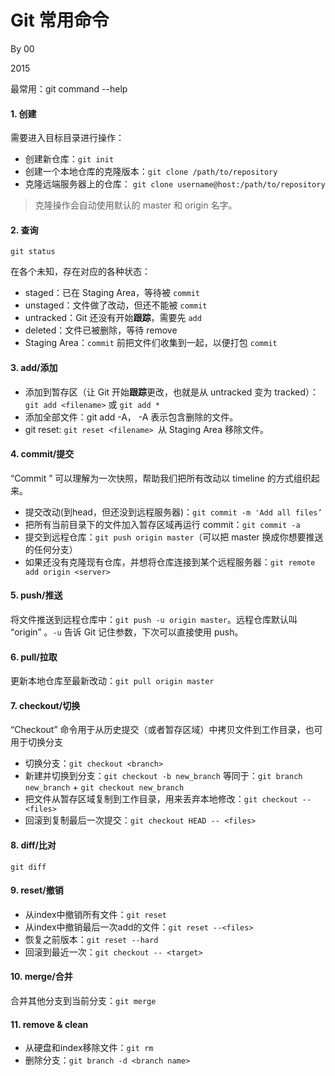 
# Git 常用命令

By 00 

2015


最常用：git command --help

#### 1. 创建

需要进入目标目录进行操作：

- 创建新仓库：`git init`
- 创建一个本地仓库的克隆版本：`git clone /path/to/repository`
- 克隆远端服务器上的仓库： `git clone username@host:/path/to/repository`

> 克隆操作会自动使用默认的 master 和 origin 名字。

#### 2. 查询

	git status

在各个未知，存在对应的各种状态：
- staged：已在 Staging Area，等待被 `commit`
- unstaged：文件做了改动，但还不能被 `commit`
- untracked：Git 还没有开始**跟踪**，需要先 `add`
- deleted：文件已被删除，等待 remove
- Staging Area：`commit` 前把文件们收集到一起，以便打包 `commit`

#### 3. add/添加

- 添加到暂存区（让 Git 开始**跟踪**更改，也就是从 untracked 变为 tracked）：`git add <filename>` 或 `git add *`
- 添加全部文件：git add -A， -A 表示包含删除的文件。
- git reset: `git reset <filename> `从 Staging Area 移除文件。

#### 4. commit/提交

“Commit ” 可以理解为一次快照，帮助我们把所有改动以 timeline 的方式组织起来。

- 提交改动(到head，但还没到远程服务器)：`git commit -m 'Add all files’`
- 把所有当前目录下的文件加入暂存区域再运行 commit：`git commit -a`
- 提交到远程仓库：`git push origin master`（可以把 master 换成你想要推送的任何分支）
- 如果还没有克隆现有仓库，并想将仓库连接到某个远程服务器：`git remote add origin <server>`  

#### 5. push/推送

将文件推送到远程仓库中：`git push -u origin master`。远程仓库默认叫 “origin” 。`-u` 告诉 Git 记住参数，下次可以直接使用 push。

#### 6. pull/拉取

更新本地仓库至最新改动：`git pull origin master`

#### 7. checkout/切换

“Checkout” 命令用于从历史提交（或者暂存区域）中拷贝文件到工作目录，也可用于切换分支

- 切换分支：`git checkout <branch>`
- 新建并切换到分支：`git checkout -b new_branch` 等同于：`git branch new_branch` + `git checkout new_branch`
- 把文件从暂存区域复制到工作目录，用来丢弃本地修改：`git checkout --<files>`
- 回滚到复制最后一次提交：`git checkout HEAD -- <files>`  

#### 8. diff/比对

	git diff

#### 9. reset/撤销

- 从index中撤销所有文件：`git reset`
- 从index中撤销最后一次add的文件：`git reset --<files>`
- 恢复之前版本：`git reset --hard`
- 回滚到最近一次：`git checkout -- <target>`

#### 10. merge/合并

合并其他分支到当前分支：`git merge`

#### 11. remove & clean

- 从硬盘和index移除文件：`git rm`
- 删除分支：`git branch -d <branch name>`  


